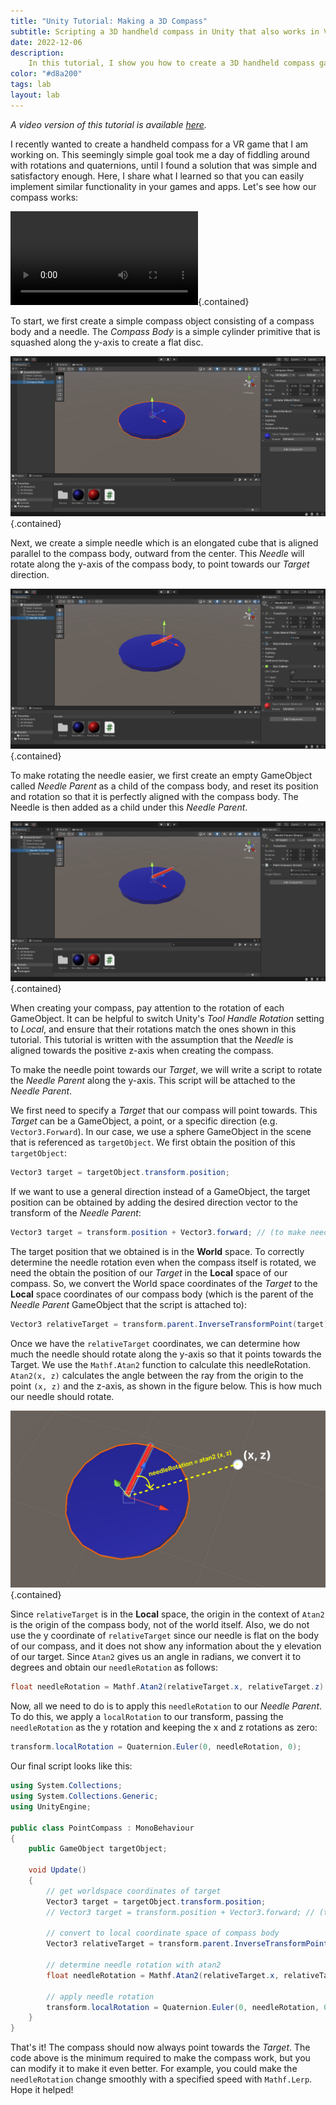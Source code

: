 ```yaml
---
title: "Unity Tutorial: Making a 3D Compass"
subtitle: Scripting a 3D handheld compass in Unity that also works in VR
date: 2022-12-06
description:
    In this tutorial, I show you how to create a 3D handheld compass game object in Unity that can be moved and rotated in 3D space, while the needle keeps pointing in a specified target direction.
color: "#d8a200"
tags: lab
layout: lab
---
```


*A video version of this tutorial is available [here](https://www.youtube.com/watch?v=vlTcJgWVzus).*

I recently wanted to create a handheld compass for a VR game that I am working on. This seemingly simple goal took me a day of fiddling around with rotations and quaternions, until I found a solution that was simple and satisfactory enough. Here, I share what I learned so that you can easily implement similar functionality in your games and apps. Let's see how our compass works:

![A screen recording of the Unity editor showing a compass being moved around and rotated, while the compass needle always points to a sphere in the center of the world.](assets/lab/3d-compass/compass.mp4 "As you can see, the compass points towards the sphere in the middle, but we can also make it point towards a specific direction (e.g. North), much like a traditional compass"){.contained}

To start, we first create a simple compass object consisting of a compass body and a needle. The *Compass Body* is a simple cylinder primitive that is squashed along the y-axis to create a flat disc.

![Unity screenshot showing a flattened cylinder which makes up the base of our compass.](assets/lab/3d-compass/compass-base.png){.contained}

Next, we create a simple needle which is an elongated cube that is aligned parallel to the compass body, outward from the center. This *Needle* will rotate along the y-axis of the compass body, to point towards our *Target* direction.

![Unity screenshot showing an elongated cube which makes up the needle of our compass.](assets/lab/3d-compass/compass-needle.png){.contained}

To make rotating the needle easier, we first create an empty GameObject called *Needle Parent* as a child of the compass body, and reset its position and rotation so that it is perfectly aligned with the compass body. The Needle is then added as a child under this *Needle Parent*.

![Unity screenshot showing the needle parented under an empty GameObject called Needle Parent, which is parented under the compass body with its position and rotation set to zero.](assets/lab/3d-compass/compass-empty.png){.contained}

When creating your compass, pay attention to the rotation of each GameObject. It can be helpful to switch Unity's *Tool Handle Rotation* setting to *Local*, and ensure that their rotations match the ones shown in this tutorial. This tutorial is written with the assumption that the *Needle* is aligned towards the positive z-axis when creating the compass.

To make the needle point towards our *Target*, we will write a script to rotate the *Needle Parent* along the y-axis. This script will be attached to the *Needle Parent*.

We first need to specify a *Target* that our compass will point towards. This *Target* can be a GameObject, a point, or a specific direction (e.g. `Vector3.Forward`). In our case, we use a sphere GameObject in the scene that is referenced as `targetObject`. We first obtain the position of this `targetObject`:

```cs
Vector3 target = targetObject.transform.position;
```

If we want to use a general direction instead of a GameObject, the target position can be obtained by adding the desired direction vector to the transform of the *Needle Parent*:

```cs
Vector3 target = transform.position + Vector3.forward; // (to make needle point north)
```

The target position that we obtained is in the **World** space. To correctly determine the needle rotation even when the compass itself is rotated, we need the obtain the position of our *Target* in the **Local** space of our compass. So, we convert the World space coordinates of the *Target* to the **Local** space coordinates of our compass body (which is the parent of the *Needle Parent* GameObject that the script is attached to):

```cs
Vector3 relativeTarget = transform.parent.InverseTransformPoint(target);
```

Once we have the `relativeTarget` coordinates, we can determine how much the needle should rotate along the y-axis so that it points towards the Target. We use the `Mathf.Atan2` function to calculate this needleRotation. `Atan2(x, z)` calculates the angle between the ray from the origin to the point `(x, z)` and the z-axis, as shown in the figure below. This is how much our needle should rotate.

![Atan2(x, z) returns the angle θ between the ray from the compass's center to the point (x, z) and the positive z-axis.](assets/lab/3d-compass/atan.jpg){.contained}

Since `relativeTarget` is in the **Local** space, the origin in the context of `Atan2` is the origin of the compass body, not of the world itself. Also, we do not use the y coordinate of `relativeTarget` since our needle is flat on the body of our compass, and it does not show any information about the y elevation of our target. Since `Atan2` gives us an angle in radians, we convert it to degrees and obtain our `needleRotation` as follows:

```cs
float needleRotation = Mathf.Atan2(relativeTarget.x, relativeTarget.z) * Mathf.Rad2Deg;
```

Now, all we need to do is to apply this `needleRotation` to our *Needle Parent*. To do this, we apply a `localRotation` to our transform, passing the `needleRotation` as the y rotation and keeping the x and z rotations as zero:

```cs
transform.localRotation = Quaternion.Euler(0, needleRotation, 0);
```

Our final script looks like this:

```cs
using System.Collections;
using System.Collections.Generic;
using UnityEngine;

public class PointCompass : MonoBehaviour
{
    public GameObject targetObject;

    void Update()
    {
        // get worldspace coordinates of target
        Vector3 target = targetObject.transform.position;
        // Vector3 target = transform.position + Vector3.forward; // (to make needle point north)

        // convert to local coordinate space of compass body
        Vector3 relativeTarget = transform.parent.InverseTransformPoint(target);

        // determine needle rotation with atan2
        float needleRotation = Mathf.Atan2(relativeTarget.x, relativeTarget.z) * Mathf.Rad2Deg;

        // apply needle rotation
        transform.localRotation = Quaternion.Euler(0, needleRotation, 0);
    }
}
```

That's it! The compass should now always point towards the *Target*. The code above is the minimum required to make the compass work, but you can modify it to make it even better. For example, you could make the `needleRotation` change smoothly with a specified speed with `Mathf.Lerp`. Hope it helped!